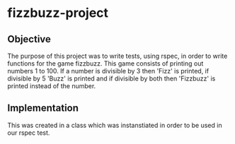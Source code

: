 # fizzbuzz-project

## Objective

The purpose of this project was to write tests, using rspec, in order to write functions for the game fizzbuzz. This game consists of printing out numbers 1 to 100. If a number is divisible by 3 then 'Fizz' is printed, if divisible by 5 'Buzz' is printed and if divisible by both then 'Fizzbuzz' is printed instead of the number.

## Implementation
This was created in a class which was instanstiated in order to be used in our rspec test.
